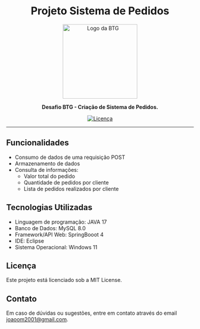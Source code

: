 <h1 align="center">Projeto Sistema de Pedidos</h1>

<p align="center">
  <img src="https://upload.wikimedia.org/wikipedia/commons/c/c2/Btg-logo-blue.svg" alt="Logo da BTG" width="200" height="200">
</p>

<p align="center">
  <strong>Desafio BTG - Criação de Sistema de Pedidos.</strong>
</p>

<p align="center">
  <a href="LICENSE">
    <img src="https://img.shields.io/github/license/joaomendonca30/SistemaPedidos.svg" alt="Licença">
  </a>
</p>

---

## Funcionalidades

- Consumo de dados de uma requisição POST
- Armazenamento de dados
- Consulta de informações:
  - Valor total do pedido
  - Quantidade de pedidos por cliente
  - Lista de pedidos realizados por cliente

## Tecnologias Utilizadas

- Linguagem de programação: JAVA 17
- Banco de Dados: MySQL 8.0
- Framework/API Web: SpringBooot 4
- IDE: Eclipse
- Sistema Operacional: Windows 11

## Licença

Este projeto está licenciado sob a MIT License.

## Contato

Em caso de dúvidas ou sugestões, entre em contato através do email joaoom2001@gmail.com.


